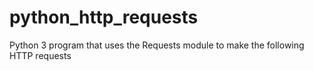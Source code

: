 # python_http_requests
Python 3 program that uses the Requests module to make the following HTTP requests
